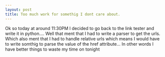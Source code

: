 ```yaml
---
layout: post
title: Too much work for somethig I dont care about.
---
```


Ok so today at around 11:30PM I decided to go back to the link tester and write it in python.... Well that ment that I had to write a parser to get the urls. Which also ment that I had to handle relative urls which means I would have to write somthig to parse the value of the href attribute... In other words I have better things to waste my time on tonight


